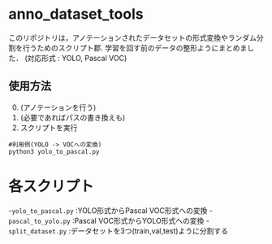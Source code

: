 # anno_dataset_tools

このリポジトリは，アノテーションされたデータセットの形式変換やランダム分割を行うためのスクリプト郡.
学習を回す前のデータの整形ようにまとめました．
(対応形式 : YOLO, Pascal VOC)

## 使用方法

0. (アノテーションを行う) 
1. (必要であればパスの書き換えも)
2. スクリプトを実行

```
#利用例(YOLO -> VOCへの変換)
python3 yolo_to_pascal.py
```

# 各スクリプト

-`yolo_to_pascal.py` :YOLO形式からPascal VOC形式への変換
-`pascal_to_yolo.py` :Pascal VOC形式からYOLO形式への変換
-`split_dataset.py` :データセットを3つ(train,val,test)ように分割する

